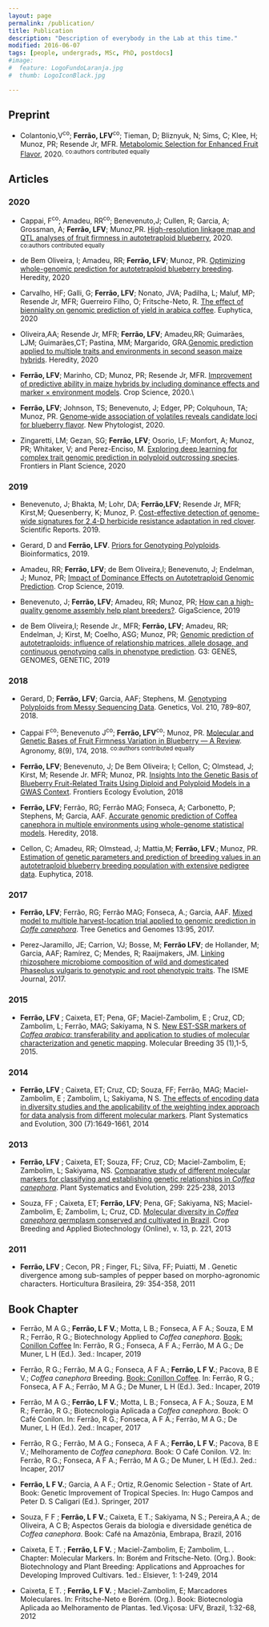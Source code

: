 ```yaml
---
layout: page
permalink: /publication/
title: Publication
description: "Description of everybody in the Lab at this time."
modified: 2016-06-07
tags: [people, undergrads, MSc, PhD, postdocs]
#image:
#  feature: LogoFundoLaranja.jpg
#  thumb: LogoIconBlack.jpg

---
```



## Preprint

- Colantonio,V<sup>co</sup>; **Ferrão, LFV**<sup>co</sup>; Tieman, D; Bliznyuk, N; Sims, C; Klee, H; Munoz, PR; Resende Jr, MFR. [Metabolomic Selection for Enhanced Fruit Flavor](https://www.biorxiv.org/content/10.1101/2020.09.17.302802v1), 2020.
<sup>co:authors contributed equally</sup>

## Articles

### 2020


- Cappai, F<sup>co</sup>; Amadeu, RR<sup>co</sup>; Benevenuto,J; Cullen, R; Garcia, A; Grossman, A; **Ferrão, LFV**; Munoz,PR. [High-resolution linkage map and QTL analyses of fruit firmness in autotetraploid blueberry](https://www.frontiersin.org/articles/10.3389/fpls.2020.562171/abstract), 2020.
<sup>co:authors contributed equally</sup>

- de Bem Oliveira, I; Amadeu, RR; **Ferrão, LFV**; Munoz, PR. [Optimizing whole-genomic prediction for autotetraploid blueberry breeding](https://www.nature.com/articles/s41437-020-00357-x). Heredity, 2020

- Carvalho, HF; Galli, G; **Ferrão, LFV**; Nonato, JVA; Padilha, L; Maluf, MP; Resende Jr, MFR; Guerreiro Filho, O; Fritsche-Neto, R. [The effect of bienniality on genomic prediction of yield in arabica coffee](https://link.springer.com/article/10.1007/s10681-020-02641-7). Euphytica, 2020

- Oliveira,AA;  Resende Jr, MFR; **Ferrão, LFV**; Amadeu,RR;  Guimarães, LJM;  Guimarães,CT; Pastina, MM; Margarido, GRA.[Genomic prediction applied to multiple traits and environments in second season maize hybrids](https://www.nature.com/articles/s41437-020-0321-0). Heredity, 2020

- **Ferrão, LFV**; Marinho, CD; Munoz, PR; Resende Jr, MFR. [Improvement of predictive ability in maize hybrids by including dominance effects and marker × environment models](https://acsess.onlinelibrary.wiley.com/doi/full/10.1002/csc2.20096). Crop Science, 2020.\\

- **Ferrão, LFV**; Johnson, TS; Benevenuto, J; Edger, PP;  Colquhoun, TA;  Munoz, PR. [Genome‐wide association of volatiles reveals candidate loci for blueberry flavor](https://nph.onlinelibrary.wiley.com/doi/10.1111/nph.16459#.XjRc6gCExzk.twitter). New Phytologist, 2020.

- Zingaretti, LM; Gezan, SG; **Ferrão, LFV**; Osorio, LF; Monfort, A; Munoz, PR; Whitaker, V; and Perez-Enciso, M. [Exploring deep learning for complex trait genomic prediction in polyploid outcrossing species](https://www.frontiersin.org/articles/10.3389/fpls.2020.00025/abstract). Frontiers in Plant Science, 2020 


### 2019

- Benevenuto, J; Bhakta, M; Lohr, DA; **Ferrão,LFV**; Resende Jr, MFR; Kirst,M; Quesenberry, K; Munoz, P. [Cost-effective detection of genome-wide signatures for 2,4-D herbicide resistance adaptation in red clover](https://www.nature.com/articles/s41598-019-55676-9). Scientific Reports. 2019.

- Gerard, D and **Ferrão, LFV**. [Priors for Genotyping Polyploids](https://academic.oup.com/bioinformatics/advance-article/doi/10.1093/bioinformatics/btz852/5625617). Bioinformatics, 2019. 

- Amadeu, RR; **Ferrão, LFV**; de Bem Oliveira,I; Benevenuto, J; Endelman, J; Munoz, PR; [Impact of Dominance Effects on Autotetraploid Genomic Prediction](https://dl.sciencesocieties.org/publications/cs/abstracts/0/0/cropsci2019.02.0138). Crop Science, 2019.

- Benevenuto, J; **Ferrão, LFV**; Amadeu, RR; Munoz, PR; [How can a high-quality genome assembly help plant breeders?](https://academic.oup.com/gigascience/article/8/6/giz068/5513659?guestAccessKey=6ff2ddb4-148b-44a7-970a-1c1a9f394200). GigaScience, 2019

- de Bem Oliveira,I; Resende Jr., MFR;  **Ferrão, LFV**; Amadeu, RR; Endelman, J;  Kirst, M;  Coelho, ASG; Munoz, PR; [Genomic prediction of autotetraploids; influence of relationship matrices, allele dosage, and continuous genotyping calls in phenotype prediction](http://www.g3journal.org/content/early/2019/02/19/g3.119.400059). G3: GENES, GENOMES, GENETIC, 2019


### 2018

- Gerard, D; **Ferrão, LFV**; Garcia, AAF; Stephens, M. [Genotyping Polyploids from Messy Sequencing Data](http://www.genetics.org/content/210/3/789?etoc). Genetics, Vol. 210, 789–807, 2018.

- Cappai F<sup>co</sup>; Benevenuto J<sup>co</sup>; **Ferrão, LFV**<sup>co</sup>; Munoz, PR. [Molecular and Genetic Bases of Fruit Firmness Variation in Blueberry — A Review](http://www.mdpi.com/2073-4395/8/9/174). Agronomy, 8(9), 174, 2018. 
<sup>co:authors contributed equally</sup>

- **Ferrão, LFV**; Benevenuto, J; De Bem Oliveira; I; Cellon, C; Olmstead, J; Kirst, M; Resende Jr. MFR; Munoz, PR. [Insights Into the Genetic Basis of Blueberry Fruit-Related Traits Using Diploid and Polyploid Models in a GWAS Context](https://www.frontiersin.org/articles/10.3389/fevo.2018.00107/full?&utm_source=Email_to_authors_&utm_medium=Email&utm_content=T1_11.5e1_author&utm_campaign=Email_publication&field=&journalName=Frontiers_in_Ecology_and_Evolution&id=358906). Frontiers Ecology Evolution, 2018

- **Ferrão, LFV**;  Ferrão, RG; Ferrão MAG; Fonseca, A; Carbonetto, P; Stephens, M; Garcia, AAF. [Accurate genomic prediction of Coffea canephora in multiple environments using whole-genome statistical models](https://www.nature.com/articles/s41437-018-0105-y). Heredity, 2018.


- Cellon, C; Amadeu, RR; Olmstead, J; Mattia,M; **Ferrão, LFV.**; Munoz, PR. [Estimation of genetic parameters and prediction of breeding values in an autotetraploid blueberry breeding population with extensive pedigree data](https://link.springer.com/article/10.1007/s10681-018-2165-8). Euphytica, 2018.


### 2017

- **Ferrão, LFV**; Ferrão, RG; Ferrão MAG; Fonseca, A.; Garcia, AAF. [Mixed model to multiple harvest-location trial applied to genomic prediction in *Coffe canephora*](https://link.springer.com/article/10.1007/s11295-017-1171-7). Tree Genetics and Genomes 13:95, 2017.

- Perez-Jaramillo, JE; Carrion, VJ; Bosse, M; **Ferrão LFV**;  de Hollander, M; Garcia, AAF; Ramírez, C; Mendes, R;  Raaijmakers, JM. [Linking rhizosphere microbiome composition of wild and domesticated Phaseolus vulgaris to genotypic and root phenotypic traits](https://www.nature.com/articles/ismej201785). The ISME Journal, 2017.

### 2015

- **Ferrão, LFV** ; Caixeta, ET; Pena, GF; Maciel-Zambolim, E ; Cruz, CD;  Zambolim, L; Ferrão, MAG;  Sakiyama, N S. [New EST-SSR markers of *Coffea arabica*: transferability and application to studies of molecular characterization and genetic mapping](https://link.springer.com/article/10.1007/s11032-015-0247-z). Molecular Breeding 35 (1),1-5, 2015.

### 2014

- **Ferrão, LFV** ; Caixeta, ET; Cruz, CD; Souza, FF; Ferrão, MAG; Maciel-Zambolim, E ; Zambolim, L; Sakiyama, N S. [The effects of encoding data in diversity studies and the applicability of the weighting index approach for data analysis from different molecular markers](https://link.springer.com/article/10.1007/s00606-014-0990-3). Plant Systematics and Evolution, 300 (7):1649-1661, 2014

### 2013

- **Ferrão, LFV** ; Caixeta, ET; Souza, FF; Cruz, CD; Maciel-Zambolim, E; Zambolim, L; Sakiyama, NS. [Comparative study of different molecular markers for classifying and establishing genetic relationships in *Coffea canephora*](https://link.springer.com/article/10.1007/s00606-012-0717-2). Plant Systematics and Evolution, 299: 225-238, 2013

- Souza, FF ; Caixeta, ET; **Ferrão, LFV**; Pena, GF; Sakiyama, NS; Maciel-Zambolim, E; Zambolim, L; Cruz, CD. [Molecular diversity in *Coffea canephora* germplasm conserved and cultivated in Brazil](http://www.scielo.br/scielo.php?script=sci_arttext&pid=S1984-70332013000400001). Crop Breeding and Applied Biotechnology (Online), v. 13, p. 221, 2013

### 2011

- **Ferrão, LFV** ; Cecon, PR ; Finger, FL; Silva, FF; Puiatti, M . Genetic divergence among sub-samples of pepper based on morpho-agronomic characters. Horticultura Brasileira, 29: 354-358, 2011

## Book Chapter

- Ferrão, M A G.; **Ferrão, L F V.**; Motta, L B.; Fonseca, A F A.; Souza, E M R.; Ferrão, R G.; Biotechnology Applied to *Coffea canephora*. [Book: Conillon Coffee](https://bibliotecaruitendinha.incaper.es.gov.br/categorias-de-publicacoes/cafeicultura) In: Ferrão, R G.; Fonseca, A F A.; Ferrão, M A G.; De Muner, L H (Ed.). 3ed.: Incaper, 2019

- Ferrão, R G.; Ferrão, M A G.; Fonseca, A F A.; **Ferrão, L F V.**; Pacova, B E V.; *Coffea canephora* Breeding. [Book: Conillon Coffee](https://bibliotecaruitendinha.incaper.es.gov.br/categorias-de-publicacoes/cafeicultura). In: Ferrão, R G.; Fonseca, A F A.; Ferrão, M A G.; De Muner, L H (Ed.). 3ed.: Incaper, 2019

- Ferrão, M A G.; **Ferrão, L F V.**; Motta, L B.; Fonseca, A F A.; Souza, E M R.; Ferrão, R G.; Biotecnologia Aplicada a *Coffea canephora*. Book: O Café Conilon. In: Ferrão, R G.; Fonseca, A F A.; Ferrão, M A G.; De Muner, L H (Ed.). 2ed.: Incaper, 2017

- Ferrão, R G.; Ferrão, M A G.; Fonseca, A F A.; **Ferrão, L F V.**; Pacova, B E V.; Melhoramento de *Coffea canephora*. Book: O Café Conilon. V2. In: Ferrão, R G.; Fonseca, A F A.; Ferrão, M A G.; De Muner, L H (Ed.). 2ed.: Incaper, 2017

- **Ferrão, L F V.**; Garcia, A A F.; Ortiz, R.Genomic Selection - State of Art. Book: Genetic Improvement of Tropical Species. In: Hugo Campos and Peter D. S Caligari (Ed.).  Springer, 2017

- Souza, F F ; **Ferrão, L F V.**; Caixeta, E T.; Sakiyama, N S.; Pereira,A A.; de Oliveira, A C B; Aspectos Gerais da biologia e diversidade genética de *Coffea canephora*. Book: Café na Amazônia, Embrapa, Brazil, 2016

- Caixeta, E T. ; **Ferrão, L F V.** ; Maciel-Zambolim, E; Zambolim, L. . Chapter: Molecular Markers. In: Borém and Fritsche-Neto. (Org.). Book: Biotechnology and Plant Breeding: Applications and Approaches for Developing Improved Cultivars. 1ed.: Elsiever, 1: 1-249, 2014

- Caixeta, E T. ; **Ferrão, L F V.** ; Maciel-Zambolim, E; Marcadores Moleculares. In: Fritsche-Neto e Borém. (Org.).  Book: Biotecnologia Aplicada ao Melhoramento de Plantas. 1ed.Viçosa: UFV, Brazil,  1:32-68, 2012
